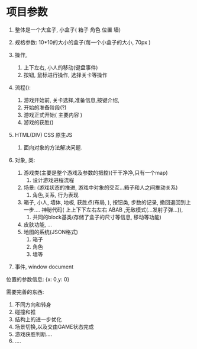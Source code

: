 # 项目参数

1. 整体是一个大盒子, 小盒子( 箱子 角色 位置 墙)

2. 规格参数:  10*10的大小的盒子(每一个小盒子的大小, 70px )
3. 操作,
   1.  上下左右, 小人的移动(键盘事件)
   2. 按钮, 鼠标进行操作, 选择关卡等操作
4. 流程(): 
   1. 游戏开始前, 关卡选择,准备信息,按键介绍,
   2. 开始的准备阶段(?)
   3. 游戏正式开始( 主要内容 )
   4. 游戏的获胜()
5. HTML(DIV) CSS 原生JS
   1. 面向对象的方法解决问题.
6. 对象, 类: 
   1. 游戏类(主要是整个游戏及参数的把控)(干干净净,只有一个map)
      1. 设计游戏进程流程
   2. 场景: (游戏状态的推进, 游戏中对象的交互...箱子和人之间推动关系)
      1. 角色,关系, 行为表现
   3. 箱子, 小人, 墙体, 地板, 获胜点(布局, ), 按钮类, 步数的记录, 撤回退回到上一步.... 神秘代码( 上上下下左右左右 ABAB ,无敌模式(...发射子弹...)), 
      1. 共同的block基类(存储了盒子的尺寸等信息, 移动等功能)
   4. 皮肤功能, ...
   5. 地图的系统(JSON格式)
      1. 箱子
      2. 角色
      3. 墙等
7. 事件, window document



位置的参数信息: {x: 0,y: 0}

需要完善的东西:

1. 不同方向和转身
2. 碰撞和推
3. 结构上的进一步优化
4. 场景切换,以及交由GAME状态完成
5. 游戏获胜判断....
6. ....
